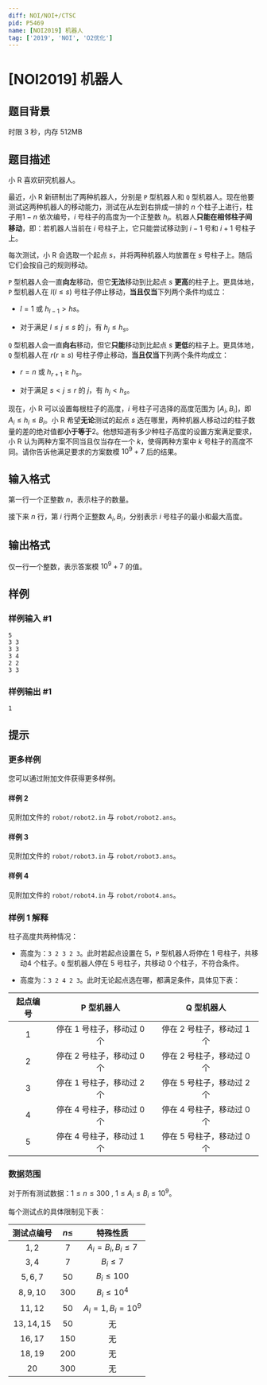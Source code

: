 ```yaml
---
diff: NOI/NOI+/CTSC
pid: P5469
name: [NOI2019] 机器人
tag: ['2019', 'NOI', 'O2优化']
---
```

# [NOI2019] 机器人
## 题目背景

时限 3 秒，内存 512MB
## 题目描述

小 R 喜欢研究机器人。

最近，小 R 新研制出了两种机器人，分别是 `P` 型机器人和 `Q` 型机器人。现在他要测试这两种机器人的移动能力，测试在从左到右排成一排的 $n$ 个柱子上进行，柱子用$1 - n$ 依次编号，$i$ 号柱子的高度为一个正整数 $h_i$。机器人**只能在相邻柱子间移动**，即：若机器人当前在 $i$ 号柱子上，它只能尝试移动到 $i - 1$ 号和 $i + 1$ 号柱子上。

每次测试，小 R 会选取一个起点 $s$，并将两种机器人均放置在 $s$ 号柱子上。随后它们会按自己的规则移动。

`P` 型机器人会一直**向左**移动，但它**无法**移动到比起点 $s$ **更高**的柱子上。更具体地，`P` 型机器人在 $l (l \leq s)$ 号柱子停止移动，**当且仅当**下列两个条件均成立：

- $l = 1$ 或 $h_{l-1} > hs$。

- 对于满足 $l \leq j \leq s$ 的 $j$，有 $h_j \leq h_s$。

`Q` 型机器人会一直**向右**移动，但它**只能**移动到比起点 $s$ **更低**的柱子上。更具体地，`Q` 型机器人在 $r (r \geq s)$ 号柱子停止移动，**当且仅当**下列两个条件均成立：

- $r = n$ 或 $h_{r+1} \geq h_s$。

- 对于满足 $s < j \leq r$ 的 $j$，有 $h_j < h_s$。

现在，小 R 可以设置每根柱子的高度，$i$ 号柱子可选择的高度范围为 $[A_i, B_i]$，即$A_i \leq h_i \leq B_i$。小 R 希望**无论**测试的起点 $s$ 选在哪里，两种机器人移动过的柱子数量的差的绝对值都**小于等于**$2$。他想知道有多少种柱子高度的设置方案满足要求，小 R 认为两种方案不同当且仅当存在一个 $k$，使得两种方案中 $k$ 号柱子的高度不同。请你告诉他满足要求的方案数模 $10^9 + 7$ 后的结果。

## 输入格式

第一行一个正整数 $n$，表示柱子的数量。

接下来 $n$ 行，第 $i$ 行两个正整数 $A_i, B_i$，分别表示 $i$ 号柱子的最小和最大高度。

## 输出格式

仅一行一个整数，表示答案模 $10^9 + 7$ 的值。
## 样例

### 样例输入 #1
```
5
3 3
3 3
3 4
2 2
3 3
```
### 样例输出 #1
```
1
```
## 提示

### 更多样例

您可以通过附加文件获得更多样例。

#### 样例 2

见附加文件的 `robot/robot2.in` 与 `robot/robot2.ans`。

#### 样例 3

见附加文件的 `robot/robot3.in` 与 `robot/robot3.ans`。

#### 样例 4

见附加文件的 `robot/robot4.in` 与 `robot/robot4.ans`。

### 样例 1 解释

柱子高度共两种情况：

- 高度为：`3 2 3 2 3`。此时若起点设置在 $5$，`P` 型机器人将停在 $1$ 号柱子，共移动$4$ 个柱子。`Q` 型机器人停在 $5$ 号柱子，共移动 $0$ 个柱子，不符合条件。

- 高度为：`3 2 4 2 3`。此时无论起点选在哪，都满足条件，具体见下表：

| 起点编号 | P 型机器人 | Q 型机器人 |
| :----------: | :----------: | :----------: |
| $1$ | 停在 $1$ 号柱子，移动过 $0$ 个 | 停在 $2$ 号柱子，移动过 $1$ 个 |
| $2$ | 停在 $2$ 号柱子，移动过 $0$ 个 | 停在 $2$ 号柱子，移动过 $0$ 个 |
| $3$ | 停在 $1$ 号柱子，移动过 $2$ 个 |停在 $5$ 号柱子，移动过 $2$ 个  |
| $4$ | 停在 $4$ 号柱子，移动过 $0$ 个 | 停在 $4$ 号柱子，移动过 $0$ 个 |
| $5$ |停在 $4$ 号柱子，移动过 $1$ 个  | 停在 $5$ 号柱子，移动过 $0$ 个 |

### 数据范围

对于所有测试数据：$1 \leq n \leq 300$ , $1 \leq A_i \leq B_i \leq 10^9$。

每个测试点的具体限制见下表：

| 测试点编号 | $n\le$ | 特殊性质 |
| :----------: | :----------: | :----------: |
| $1,2$ | $7$ | $A_i=B_i,B_i\le 7$ |
| $3,4$ | $7$ | $B_i\le 7$ |
| $5,6,7$ | $50$ | $B_i\le 100$ |
| $8,9,10$ | $300$ | $B_i\le 10^4$ |
| $11,12$ | $50$ | $A_i=1,B_i=10^9$ |
| $13,14,15$ | $50$ | 无 |
| $16,17$ | $150$ | 无 |
| $18,19$ | $200$ | 无 |
| $20$ | $300$ | 无 |

